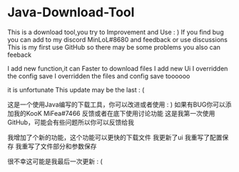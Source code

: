 # Java-Download-Tool
This is a download tool,you try to Improvement and Use : )
If you find bug you can add to my discord MinLoL#8680 and feedback or use discussions
This is my first use GitHub so there may be some problems you also can feeback

I add new function,it can Faster to download files
I add new Ui
I overridden the config save
I overridden the files and config save toooooo

it is unfortunate This update may be the last : (

这是一个使用Java编写的下载工具，你可以改进或者使用 : )
如果有BUG你可以添加我的KooK MiFea#7466 反馈或者在底下使用讨论功能
这是我第一次使用GitHub，可能会有些问题所以你可以反馈给我

我增加了个新的功能，这个功能可以更快的下载文件
我更新了ui
我重写了配置保存
我重写了文件部分和参数保存

很不幸这可能是我最后一次更新 : (

